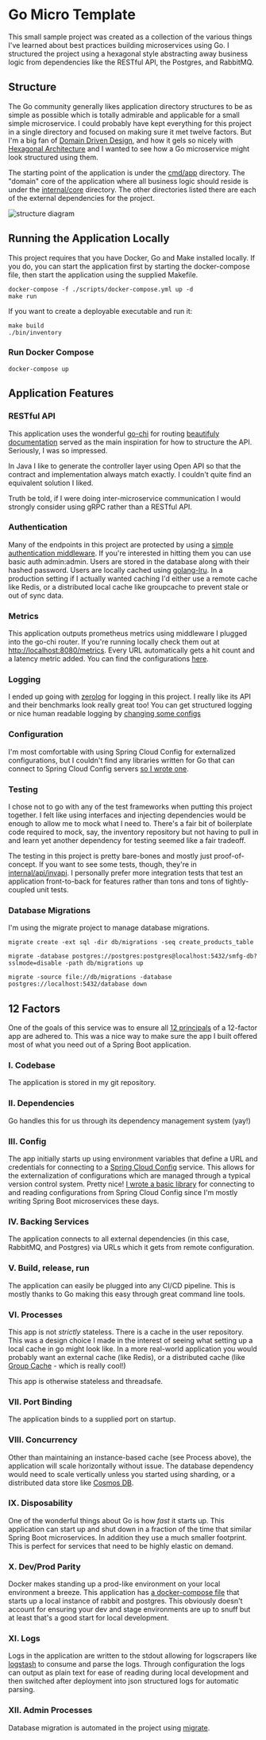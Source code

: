 # Go Micro Template

This small sample project was created as a collection of the various things I've learned about best
practices building microservices using Go. I structured the project using a hexagonal style abstracting
away business logic from dependencies like the RESTful API, the Postgres, and RabbitMQ.

## Structure

The Go community generally likes application directory structures to be as simple as possible which is
totally admirable and applicable for a small simple microservice. I could probably have kept everything
for this project in a single directory and focused on making sure it met twelve factors. But I'm a big
fan of [Domain Driven Design](https://martinfowler.com/bliki/DomainDrivenDesign.html), and how it gels so
nicely with [Hexagonal Architecture](https://alistair.cockburn.us/hexagonal-architecture/) and I wanted
to see how a Go microservice might look structured using them.

The starting point of the application is under the [cmd/app](cmd/app/main.go) directory. The "domain"
core of the application where all business logic should reside is under the [internal/core](internal/core)
directory. The other directories listed there are each of the external dependencies for the project.

![structure diagram](inventory.jpg)

## Running the Application Locally

This project requires that you have Docker, Go and Make installed locally. If you do, you can start
the application first by starting the docker-compose file, then start the application using the
supplied Makefile.

```shell
docker-compose -f ./scripts/docker-compose.yml up -d
make run
```

If you want to create a deployable executable and run it:

```shell
make build
./bin/inventory
```

### Run Docker Compose

```shell
docker-compose up
```

## Application Features

### RESTful API

This application uses the wonderful [go-chi](github.com/go-chi/chi) for routing
[beautifuly documentation](https://github.com/go-chi/chi/blob/master/_examples/rest/main.go) served as the main inspiration for
how to structure the API. Seriously, I was so impressed.

In Java I like to generate the controller layer using Open API so that the contract and implementation always match exactly.
I couldn't quite find an equivalent solution I liked.

Truth be told, if I were doing inter-microservice communication I would strongly consider using gRPC rather than a RESTful API.

### Authentication

Many of the endpoints in this project are protected by using a [simple authentication middleware](internal/api/util.go). If you're
interested in hitting them you can use basic auth admin:admin. Users are stored in the database along with their hashed password.
Users are locally cached using [golang-lru](github.com/hashicorp/golang-lru). In a production setting if I actually wanted caching
I'd either use a remote cache like Redis, or a distributed local cache like groupcache to prevent stale or out of sync data.

### Metrics

This application outputs prometheus metrics using middleware I plugged into the go-chi router. If you're running
locally check them out at [http://localhost:8080/metrics](http://localhost:8080/metrics). Every URL automatically
gets a hit count and a latency metric added. You can find the configurations [here](internal/api/metrics.go).

### Logging

I ended up going with [zerolog](https://github.com/rs/zerolog) for logging in this project. I really like its API
and their benchmarks look really great too! You can get structured logging or nice human readable logging by
[changing some configs](cmd/app/config.go)

### Configuration

I'm most comfortable with using Spring Cloud Config for externalized configurations, but I couldn't find any
libraries written for Go that can connect to Spring Cloud Config servers
[so I wrote one](https://github.com/sksmith/go-spring-config).

### Testing

I chose not to go with any of the test frameworks when putting this project together. I felt like using
interfaces and injecting dependencies would be enough to allow me to mock what I need to. There's a fair bit of
boilerplate code required to mock, say, the inventory repository but not having to pull in and learn yet
another dependency for testing seemed like a fair tradeoff.

The testing in this project is pretty bare-bones and mostly just proof-of-concept. If you want to see some
tests, though, they're in [internal/api/invapi](internal/api/invapi). I personally prefer more integration
tests that test an application front-to-back for features rather than tons and tons of tightly-coupled
unit tests.

### Database Migrations

I'm using the migrate project to manage database migrations.

```shell
migrate create -ext sql -dir db/migrations -seq create_products_table

migrate -database postgres://postgres:postgres@localhost:5432/smfg-db?sslmode=disable -path db/migrations up

migrate -source file://db/migrations -database postgres://localhost:5432/database down
```

## 12 Factors

One of the goals of this service was to ensure all [12 principals](https://12factor.net/) of a 12-factor 
app are adhered to. This was a nice way to make sure the app I built offered most of what you need out of
a Spring Boot application.

### I. Codebase

The application is stored in my git repository.

### II. Dependencies

Go handles this for us through its dependency management system (yay!)

### III. Config

The app initially starts up using environment variables that define a URL and credentials for connecting
to a [Spring Cloud Config](https://github.com/spring-cloud/spring-cloud-config) service. This allows for
the externalization of configurations which are managed through a typical version control system. Pretty
nice! [I wrote a basic library](https://github.com/sksmith/go-spring-config) for connecting to and reading
configurations from Spring Cloud Config since I'm mostly writing Spring Boot microservices these days.

### IV. Backing Services

The application connects to all external dependencies (in this case, RabbitMQ, and Postgres) via URLs which
it gets from remote configuration.

### V. Build, release, run

The application can easily be plugged into any CI/CD pipeline. This is mostly thanks to Go making this easy
through great command line tools.

### VI. Processes

This app is not *strictly* stateless. There is a cache in the user repository. This was a design choice I
made in the interest of seeing what setting up a local cache in go might look like. In a more real-world
application you would probably want an external cache (like Redis), or a distributed cache 
(like [Group Cache](https://github.com/golang/groupcache) - which is really cool!)

This app is otherwise stateless and threadsafe.

### VII. Port Binding

The application binds to a supplied port on startup.

### VIII. Concurrency

Other than maintaining an instance-based cache (see Process above), the application will scale horizontally 
without issue. The database dependency would need to scale vertically unless you started using sharding, or
a distributed data store like [Cosmos DB](https://docs.microsoft.com/en-us/azure/cosmos-db/distribute-data-globally).

### IX. Disposability

One of the wonderful things about Go is how *fast* it starts up. This application can start up and shut down
in a fraction of the time that similar Spring Boot microservices. In addition they use a much smaller footprint.
This is perfect for services that need to be highly elastic on demand.

### X. Dev/Prod Parity

Docker makes standing up a prod-like environment on your local environment a breeze. This application has
[a docker-compose file](scripts/docker-compose.yml) that starts up a local instance of rabbit and postgres.
This obviously doesn't account for ensuring your dev and stage environments are up to snuff but at least
that's a good start for local development.

### XI. Logs

Logs in the application are written to the stdout allowing for logscrapers like 
[logstash](https://www.elastic.co/logstash) to consume and parse the logs. Through configuration the logs
can output as plain text for ease of reading during local development and then switched after deployment
into json structured logs for automatic parsing.

### XII. Admin Processes

Database migration is automated in the project using [migrate](https://github.com/golang-migrate/migrate).

